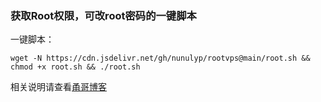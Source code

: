 ### 获取Root权限，可改root密码的一键脚本

一键脚本：

```
wget -N https://cdn.jsdelivr.net/gh/nunulyp/rootvps@main/root.sh && chmod +x root.sh && ./root.sh
```

相关说明请查看[甬哥博客](https://kkkyg.blogspot.com/2022/02/vpsrootrooteuservhax-ipv6oraclegpcibm.html)
